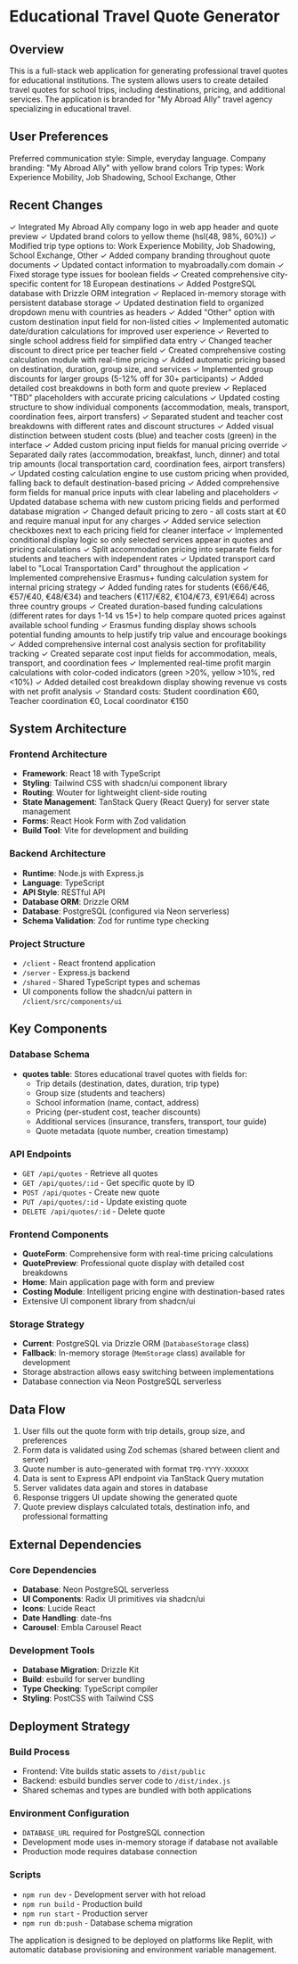 # Educational Travel Quote Generator

## Overview

This is a full-stack web application for generating professional travel quotes for educational institutions. The system allows users to create detailed travel quotes for school trips, including destinations, pricing, and additional services. The application is branded for "My Abroad Ally" travel agency specializing in educational travel.

## User Preferences

Preferred communication style: Simple, everyday language.
Company branding: "My Abroad Ally" with yellow brand colors
Trip types: Work Experience Mobility, Job Shadowing, School Exchange, Other

## Recent Changes

✓ Integrated My Abroad Ally company logo in web app header and quote preview
✓ Updated brand colors to yellow theme (hsl(48, 98%, 60%)) 
✓ Modified trip type options to: Work Experience Mobility, Job Shadowing, School Exchange, Other
✓ Added company branding throughout quote documents
✓ Updated contact information to myabroadally.com domain
✓ Fixed storage type issues for boolean fields
✓ Created comprehensive city-specific content for 18 European destinations
✓ Added PostgreSQL database with Drizzle ORM integration
✓ Replaced in-memory storage with persistent database storage
✓ Updated destination field to organized dropdown menu with countries as headers
✓ Added "Other" option with custom destination input field for non-listed cities
✓ Implemented automatic date/duration calculations for improved user experience
✓ Reverted to single school address field for simplified data entry
✓ Changed teacher discount to direct price per teacher field
✓ Created comprehensive costing calculation module with real-time pricing
✓ Added automatic pricing based on destination, duration, group size, and services
✓ Implemented group discounts for larger groups (5-12% off for 30+ participants)
✓ Added detailed cost breakdowns in both form and quote preview
✓ Replaced "TBD" placeholders with accurate pricing calculations
✓ Updated costing structure to show individual components (accommodation, meals, transport, coordination fees, airport transfers)
✓ Separated student and teacher cost breakdowns with different rates and discount structures
✓ Added visual distinction between student costs (blue) and teacher costs (green) in the interface
✓ Added custom pricing input fields for manual pricing override
✓ Separated daily rates (accommodation, breakfast, lunch, dinner) and total trip amounts (local transportation card, coordination fees, airport transfers)
✓ Updated costing calculation engine to use custom pricing when provided, falling back to default destination-based pricing
✓ Added comprehensive form fields for manual price inputs with clear labeling and placeholders
✓ Updated database schema with new custom pricing fields and performed database migration
✓ Changed default pricing to zero - all costs start at €0 and require manual input for any charges
✓ Added service selection checkboxes next to each pricing field for cleaner interface
✓ Implemented conditional display logic so only selected services appear in quotes and pricing calculations
✓ Split accommodation pricing into separate fields for students and teachers with independent rates
✓ Updated transport card label to "Local Transportation Card" throughout the application
✓ Implemented comprehensive Erasmus+ funding calculation system for internal pricing strategy
✓ Added funding rates for students (€66/€46, €57/€40, €48/€34) and teachers (€117/€82, €104/€73, €91/€64) across three country groups
✓ Created duration-based funding calculations (different rates for days 1-14 vs 15+) to help compare quoted prices against available school funding
✓ Erasmus funding display shows schools potential funding amounts to help justify trip value and encourage bookings
✓ Added comprehensive internal cost analysis section for profitability tracking
✓ Created separate cost input fields for accommodation, meals, transport, and coordination fees
✓ Implemented real-time profit margin calculations with color-coded indicators (green >20%, yellow >10%, red <10%)
✓ Added detailed cost breakdown display showing revenue vs costs with net profit analysis
✓ Standard costs: Student coordination €60, Teacher coordination €0, Local coordinator €150

## System Architecture

### Frontend Architecture
- **Framework**: React 18 with TypeScript
- **Styling**: Tailwind CSS with shadcn/ui component library
- **Routing**: Wouter for lightweight client-side routing
- **State Management**: TanStack Query (React Query) for server state management
- **Forms**: React Hook Form with Zod validation
- **Build Tool**: Vite for development and building

### Backend Architecture
- **Runtime**: Node.js with Express.js
- **Language**: TypeScript
- **API Style**: RESTful API
- **Database ORM**: Drizzle ORM
- **Database**: PostgreSQL (configured via Neon serverless)
- **Schema Validation**: Zod for runtime type checking

### Project Structure
- `/client` - React frontend application
- `/server` - Express.js backend
- `/shared` - Shared TypeScript types and schemas
- UI components follow the shadcn/ui pattern in `/client/src/components/ui`

## Key Components

### Database Schema
- **quotes table**: Stores educational travel quotes with fields for:
  - Trip details (destination, dates, duration, trip type)
  - Group size (students and teachers)
  - School information (name, contact, address)
  - Pricing (per-student cost, teacher discounts)
  - Additional services (insurance, transfers, transport, tour guide)
  - Quote metadata (quote number, creation timestamp)

### API Endpoints
- `GET /api/quotes` - Retrieve all quotes
- `GET /api/quotes/:id` - Get specific quote by ID
- `POST /api/quotes` - Create new quote
- `PUT /api/quotes/:id` - Update existing quote
- `DELETE /api/quotes/:id` - Delete quote

### Frontend Components
- **QuoteForm**: Comprehensive form with real-time pricing calculations
- **QuotePreview**: Professional quote display with detailed cost breakdowns
- **Home**: Main application page with form and preview
- **Costing Module**: Intelligent pricing engine with destination-based rates
- Extensive UI component library from shadcn/ui

### Storage Strategy
- **Current**: PostgreSQL via Drizzle ORM (`DatabaseStorage` class)
- **Fallback**: In-memory storage (`MemStorage` class) available for development
- Storage abstraction allows easy switching between implementations
- Database connection via Neon PostgreSQL serverless

## Data Flow

1. User fills out the quote form with trip details, group size, and preferences
2. Form data is validated using Zod schemas (shared between client and server)
3. Quote number is auto-generated with format `TPQ-YYYY-XXXXXX`
4. Data is sent to Express API endpoint via TanStack Query mutation
5. Server validates data again and stores in database
6. Response triggers UI update showing the generated quote
7. Quote preview displays calculated totals, destination info, and professional formatting

## External Dependencies

### Core Dependencies
- **Database**: Neon PostgreSQL serverless
- **UI Components**: Radix UI primitives via shadcn/ui
- **Icons**: Lucide React
- **Date Handling**: date-fns
- **Carousel**: Embla Carousel React

### Development Tools
- **Database Migration**: Drizzle Kit
- **Build**: esbuild for server bundling
- **Type Checking**: TypeScript compiler
- **Styling**: PostCSS with Tailwind CSS

## Deployment Strategy

### Build Process
- Frontend: Vite builds static assets to `/dist/public`
- Backend: esbuild bundles server code to `/dist/index.js`
- Shared schemas and types are bundled with both applications

### Environment Configuration
- `DATABASE_URL` required for PostgreSQL connection
- Development mode uses in-memory storage if database not available
- Production mode requires database connection

### Scripts
- `npm run dev` - Development server with hot reload
- `npm run build` - Production build
- `npm run start` - Production server
- `npm run db:push` - Database schema migration

The application is designed to be deployed on platforms like Replit, with automatic database provisioning and environment variable management.